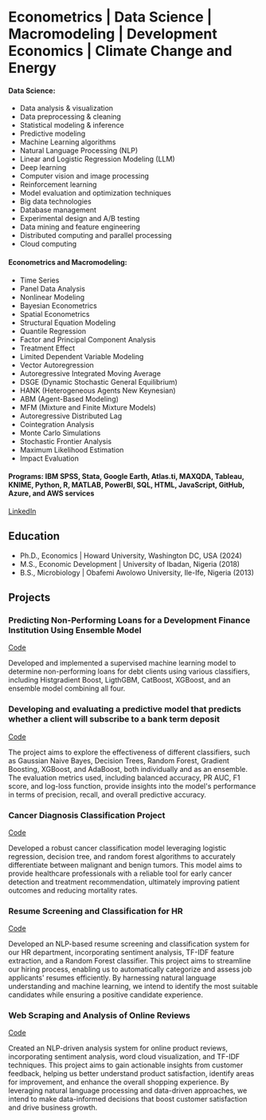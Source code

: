 # Econometrics | Data Science | Macromodeling | Development Economics | Climate Change and Energy  

#### Data Science:
- Data analysis & visualization
- Data preprocessing & cleaning
- Statistical modeling & inference
- Predictive modeling
- Machine Learning algorithms
- Natural Language Processing (NLP)
- Linear and Logistic Regression Modeling (LLM)
- Deep learning
- Computer vision and image processing
- Reinforcement learning
- Model evaluation and optimization techniques
- Big data technologies
- Database management
- Experimental design and A/B testing
- Data mining and feature engineering
- Distributed computing and parallel processing
- Cloud computing

#### Econometrics and Macromodeling:
- Time Series
- Panel Data Analysis
- Nonlinear Modeling
- Bayesian Econometrics
- Spatial Econometrics
- Structural Equation Modeling
- Quantile Regression
- Factor and Principal Component Analysis
- Treatment Effect
- Limited Dependent Variable Modeling
- Vector Autoregression
- Autoregressive Integrated Moving Average
- DSGE (Dynamic Stochastic General Equilibrium)
- HANK (Heterogeneous Agents New Keynesian)
- ABM (Agent-Based Modeling)
- MFM (Mixture and Finite Mixture Models)
- Autoregressive Distributed Lag
- Cointegration Analysis
- Monte Carlo Simulations
- Stochastic Frontier Analysis
- Maximum Likelihood Estimation
- Impact Evaluation

#### Programs: IBM SPSS, Stata, Google Earth, Atlas.ti, MAXQDA, Tableau, KNIME, Python, R, MATLAB, PowerBI, SQL, HTML, JavaScript, GitHub, Azure, and AWS services

[LinkedIn](https://www.linkedin.com/in/tosingbadegesin/)

## Education
- Ph.D., Economics | Howard University, Washington DC, USA (2024)								       		
- M.S., Economic Development	| University of Ibadan, Nigeria (2018)	 			        		
- B.S., Microbiology | Obafemi Awolowo University, Ile-Ife, Nigeria (2013)


## Projects
### Predicting Non-Performing Loans for a Development Finance Institution Using Ensemble Model 
[Code](https://github.com/TosinSDGs/TosinSDGs/blob/main/NPL_Modeling.ipynb)

Developed and implemented a supervised machine learning model to determine non-performing loans for debt clients using various classifiers, including Histgradient Boost, LigthGBM, CatBoost, XGBoost, and an ensemble model combining all four.

### Developing and evaluating a predictive model that predicts whether a client will subscribe to a bank term deposit
[Code](https://github.com/TosinSDGs/TosinSDGs/blob/main/Banking_Project.ipynb)

The project aims to explore the effectiveness of different classifiers, such as Gaussian Naive Bayes, Decision Trees, Random Forest, Gradient Boosting, XGBoost, and AdaBoost, both individually and as an ensemble. The evaluation metrics used, including balanced accuracy, PR AUC, F1 score, and log-loss function, provide insights into the model's performance in terms of precision, recall, and overall predictive accuracy.


### Cancer Diagnosis Classification Project
[Code](https://github.com/TosinSDGs/TosinSDGs/blob/main/Cancer_Diagnosis_Project.ipynb)

Developed a robust cancer classification model leveraging logistic regression, decision tree, and random forest algorithms to accurately differentiate between malignant and benign tumors. This model aims to provide healthcare professionals with a reliable tool for early cancer detection and treatment recommendation, ultimately improving patient outcomes and reducing mortality rates.

### Resume Screening and Classification for HR
[Code](https://github.com/TosinSDGs/TosinSDGs/blob/main/Resume_Classification_Project.ipynb)

Developed an NLP-based resume screening and classification system for our HR department, incorporating sentiment analysis, TF-IDF feature extraction, and a Random Forest classifier. This project aims to streamline our hiring process, enabling us to automatically categorize and assess job applicants' resumes efficiently. By harnessing natural language understanding and machine learning, we intend to identify the most suitable candidates while ensuring a positive candidate experience.

### Web Scraping and Analysis of Online Reviews
[Code](https://github.com/TosinSDGs/TosinSDGs/blob/main/Analysis_of_Online_Review.ipynb)

Created an NLP-driven analysis system for online product reviews, incorporating sentiment analysis, word cloud visualization, and TF-IDF techniques. This project aims to gain actionable insights from customer feedback, helping us better understand product satisfaction, identify areas for improvement, and enhance the overall shopping experience. By leveraging natural language processing and data-driven approaches, we intend to make data-informed decisions that boost customer satisfaction and drive business growth.

<!---
TosinSDGs/TosinSDGs is a ✨ special ✨ repository because its `README.md` (this file) appears on your GitHub profile.
You can click the Preview link to take a look at your changes.
--->
